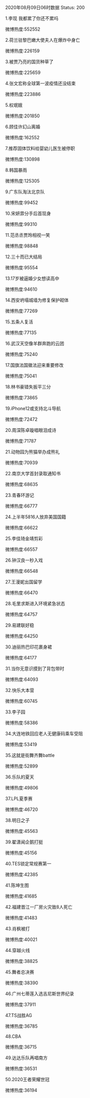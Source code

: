 2020年08月09日06时数据
Status: 200

1.李现 我都累了你还不累吗

微博热度:552552

2.荷兰驻黎巴嫩大使夫人在爆炸中身亡

微博热度:226159

3.被贾乃亮的国货种草了

微博热度:225659

4.张文宏称全球第一波疫情还没结束

微博热度:223886

5.权珉娥

微博热度:201850

6.顾佳许幻山离婚

微博热度:162552

7.推荐固体饮料给婴幼儿医生被停职

微博热度:130898

8.韩国暴雨

微博热度:125305

9.广东队淘汰北京队

微博热度:99452

10.宋妍霏分手后首现身

微博热度:99310

11.范丞丞贾玲相视一笑

微博热度:98848

12.三十而已大结局

微博热度:95554

13.17岁被逼婚少女想读高中

微博热度:94610

14.西安坍塌城墙为修复保护砌体

微博热度:77269

15.五条人复活

微博热度:77135

16.武汉天空像羊群奔跑的云团

微博热度:75240

17.国旗法国徽法迎来重要修改

微博热度:75041

18.林书豪错失扳平三分

微博热度:73865

19.iPhone12或支持北斗导航

微博热度:72472

20.周深陈卓璇唱眼泪成诗

微博热度:71787

21.动物园为熊猫举办成熊礼

微博热度:70939

22.南京大学首封录取通知书

微博热度:68635

23.青春环游记

微博热度:66777

24.上半年5816人放弃美国国籍

微博热度:66622

25.李佳琦金靖剪彩

微博热度:66557

26.钟汉良一秒入戏

微博热度:66548

27.王漫妮出国留学

微博热度:66470

28.毛里求斯进入环境紧急状态

微博热度:64757

29.易建联好稳

微博热度:64250

30.迪丽热巴印花裹身裙

微博热度:64177

31.当你无意识摸到了背包带时

微博热度:64093

32.快乐大本营

微博热度:60745

33.李子园

微博热度:58386

34.大连地铁回应老人无健康码乘车受阻

微博热度:53419

35.这就是街舞齐舞battle

微博热度:52899

36.乐队的夏天

微博热度:49806

37.LPL夏季赛

微博热度:46720

38.明日之子

微博热度:45563

39.翟潇闻企鹅打挺

微博热度:45156

40.TES锁定常规赛第一

微博热度:42385

41.陈坤生图

微博热度:41685

42.福建晋江一厂房火灾致8人死亡

微博热度:41483

43.肖枫被打

微博热度:40021

44.穿越火线

微博热度:38825

45.舞者总决赛

微博热度:38390

46.广州七蒂莲入选吉尼斯世界纪录

微博热度:37911

47.TS战胜AG

微博热度:36785

48.CBA

微博热度:36715

49.达达乐队再唱南方

微博热度:36531

50.2020王者荣耀世冠

微博热度:36194

